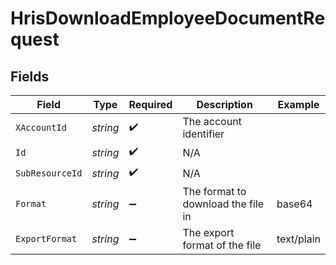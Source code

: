# HrisDownloadEmployeeDocumentRequest


## Fields

| Field                              | Type                               | Required                           | Description                        | Example                            |
| ---------------------------------- | ---------------------------------- | ---------------------------------- | ---------------------------------- | ---------------------------------- |
| `XAccountId`                       | *string*                           | :heavy_check_mark:                 | The account identifier             |                                    |
| `Id`                               | *string*                           | :heavy_check_mark:                 | N/A                                |                                    |
| `SubResourceId`                    | *string*                           | :heavy_check_mark:                 | N/A                                |                                    |
| `Format`                           | *string*                           | :heavy_minus_sign:                 | The format to download the file in | base64                             |
| `ExportFormat`                     | *string*                           | :heavy_minus_sign:                 | The export format of the file      | text/plain                         |